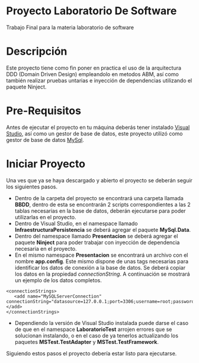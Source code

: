 # Proyecto Laboratorio De Software
 Trabajo Final para la materia laboratorio de software

# Descripción
Este proyecto tiene como fin poner en practica el uso de la arquitectura DDD (Domain Driven Design) empleandolo en metodos ABM, así como también realizar pruebas untarias e inyección de dependencias utilizando el paquete Ninject.

# Pre-Requisitos
Antes de ejecutar el proyecto en tu máquina deberás tener instalado [Visual Studio](https://visualstudio.microsoft.com/es/downloads/), así como un gestor de base de datos, este proyecto utilizó como gestor de base de datos [MySql](https://www.mysql.com/downloads/).

# Iniciar Proyecto
Una ves que ya se haya descargado y abierto el proyecto se deberán seguir los siguientes pasos.
* Dentro de la carpeta del proyecto se encontrará una carpeta llamada **BBDD**, dentro de esta se encontrarán 2 scripts correspondientes a las 2 tablas necesarias en la base de datos, deberán  ejecutarse para poder utilizarlas en el proyecto.
* Dentro de Visual Studio, en el namespace llamado **InfraestructuraPersistencia** se deberá agregar el paquete **MySql.Data**.
* Dentro del namespace llamado **Presentacion** se deberá agregar el paquete **Ninject** para poder trabajar con inyección de dependencia necesaria en el proyecto.
* En el mismo namespace **Presentacion** se encontrará un archivo con el nombre **app.config**. Este mismo dispone de unas tags necesarias para identificar los datos de conexión a la base de datos. Se deberá copiar los datos en la propiedad _connectionString_. A continuación se mostrará un ejemplo de los datos completos.
```
<connectionStrings>
   <add name="MySQLServerConnection" connectionString="datasource=127.0.0.1;port=3306;username=root;password=inicio123;database=labdesoft1;"></add>
</connectionStrings>
```
* Dependiendo la versión de Visual Studio instalada puede darse el caso de que en el namespace **LaboratorioTest** arrojen errores que se solucionan instalando, o en el caso de ya tenerlos actualizando los paquetes **MSTest.TestAdapter** y **MSTest.TestFramework**.

Siguiendo estos pasos el proyecto debería estar listo para ejecutarse.
